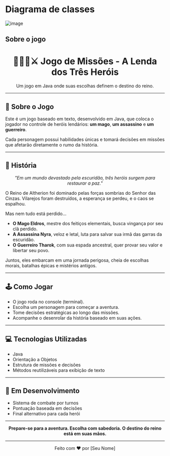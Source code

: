 # **Diagrama de classes**

![image](https://github.com/user-attachments/assets/0e2b67c5-c27e-46df-8c7e-e0f4a519c04a)


## **Sobre o jogo**
<h1 align="center">🧙‍♂️🏹⚔️ Jogo de Missões - A Lenda dos Três Heróis</h1>

<p align="center">
  Um jogo em Java onde suas escolhas definem o destino do reino.
</p>

---

## 🌟 Sobre o Jogo

Este é um jogo baseado em texto, desenvolvido em Java, que coloca o jogador no controle de heróis lendários: **um mago**, **um assassino** e **um guerreiro**.

Cada personagem possui habilidades únicas e tomará decisões em missões que afetarão diretamente o rumo da história.

---

## 📖 História

<p align="center">
  <em>"Em um mundo devastado pela escuridão, três heróis surgem para restaurar a paz."</em>
</p>

O Reino de Altherion foi dominado pelas forças sombrias do Senhor das Cinzas. Vilarejos foram destruídos, a esperança se perdeu, e o caos se espalhou.

Mas nem tudo está perdido...

- **O Mago Eldros**, mestre dos feitiços elementais, busca vingança por seu clã perdido.
- **A Assassina Nyra**, veloz e letal, luta para salvar sua irmã das garras da escuridão.
- **O Guerreiro Tharok**, com sua espada ancestral, quer provar seu valor e libertar seu povo.

Juntos, eles embarcam em uma jornada perigosa, cheia de escolhas morais, batalhas épicas e mistérios antigos.

---

## 🕹️ Como Jogar

- O jogo roda no console (terminal).
- Escolha um personagem para começar a aventura.
- Tome decisões estratégicas ao longo das missões.
- Acompanhe o desenrolar da história baseado em suas ações.

---

## 💻 Tecnologias Utilizadas

- Java
- Orientação a Objetos
- Estrutura de missões e decisões
- Métodos reutilizáveis para exibição de texto

---

## 🚧 Em Desenvolvimento

- Sistema de combate por turnos
- Pontuação baseada em decisões
- Final alternativo para cada herói

---

<p align="center">
  <strong>Prepare-se para a aventura. Escolha com sabedoria. O destino do reino está em suas mãos.</strong>
</p>

---

<p align="center">
  Feito com ❤️ por [Seu Nome]
</p>

